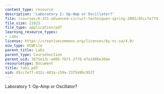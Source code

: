 ```yaml
---
content_type: resource
description: 'Laboratory 1: Op-Amp or Oscillator?'
file: /courses/6-331-advanced-circuit-techniques-spring-2002/d5cc7e77412c403ac59a237549bc952f_lab1.pdf
file_size: 21023
file_type: application/pdf
learning_resource_types:
- Labs
license: https://creativecommons.org/licenses/by-nc-sa/4.0/
ocw_type: OCWFile
parent_title: Labs
parent_type: CourseSection
parent_uid: 3675e13c-ad05-7b71-2770-47a1006e36de
resourcetype: Document
title: lab1.pdf
uid: d5cc7e77-412c-403a-c59a-237549bc952f
---
```

Laboratory 1: Op-Amp or Oscillator?
